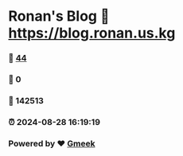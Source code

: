 # Ronan's Blog :link: https://blog.ronan.us.kg 
### :page_facing_up: [44](https://blog.ronan.us.kg/tag.html) 
### :speech_balloon: 0 
### :hibiscus: 142513 
### :alarm_clock: 2024-08-28 16:19:19 
### Powered by :heart: [Gmeek](https://github.com/Meekdai/Gmeek)
